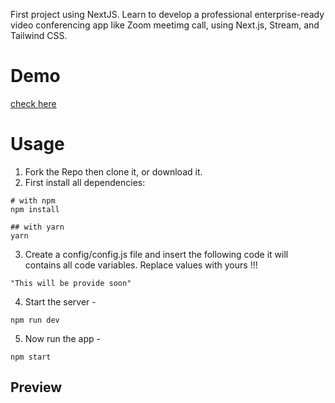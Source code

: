 First project using NextJS. Learn to develop a professional enterprise-ready video conferencing app like Zoom meetimg call, using Next.js, Stream, and Tailwind CSS.

# Demo
[check here]((https://zooom-dusky.vercel.app/))

# Usage
1. Fork the Repo then clone it, or download it.
2. First install all dependencies:
```
# with npm
npm install

## with yarn
yarn
```
3. Create a config/config.js file and insert the following code it will contains all code variables. Replace values with yours !!!
```
"This will be provide soon"
```
4. Start the server -
````
npm run dev
````
5. Now run the app -
```
npm start
```

## Preview


